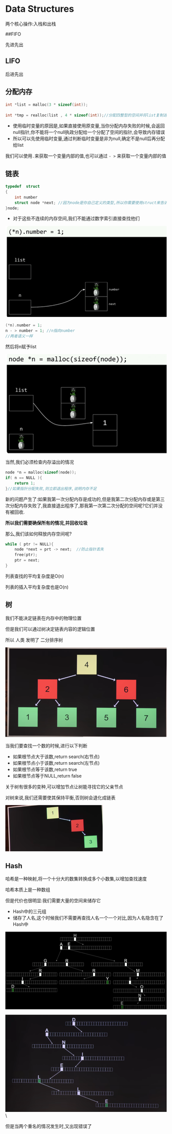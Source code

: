# Data Structures

两个核心操作:入栈和出栈



##FIFO

先进先出



## LIFO

后进先出



## 分配内存

```c
int *list = malloc(3 * sizeof(int));

int *tmp = realloc(list , 4 * sizeof(int));//分配四整型的空间并将list复制进去
```

* 使用临时变量的原因是,如果直接使用原变量,当你分配内存失败的时候,会返回null指针,你不能将一个null执政分配给一个分配了空间的指针,会导致内存错误
* 所以可以先使用临时变量,通过判断临时变量是非为null,确定不是null后再分配给list



我们可以使用`.`来获取一个变量内部的值,也可以通过 `- >` 来获取一个变量内部的值



## 链表

```c
typedef  struct
{
	int number
    struct node *next; //因为node是你自己定义的类型,所以你需要使用struct来告诉编译器你使用了自己定义的数据类型
}node;
```

* 对于这些不连续的内存空间,我们不能通过数字索引直接查找他们

![image-20231102170156143](./img/image-20231102170156143.png)

```c
(*n).number = 1;
n - > number = 1; //n指向number
//两者语义一样
```

然后将n赋予list

![image-20231102170629471](./img/image-20231102170629471.png)

当然,我们必须检查内存溢出的情况

```c
node *n = malloc(sizeof(node));
if( n == NULL ){
    return 1;
}//如果指针分配失败,则立即退出程序,说明内存不足
```

新的问题产生了:如果我第一次分配内存是成功的,但是我第二次分配内存或是第三次分配内存失败了,我直接退出程序了,那我第一次第二次分配的空间呢?它们并没有被回收.

**所以我们需要确保所有的情况,并回收垃圾**





那么,我们该如何释放内存空间呢?

```c
while ( ptr != NULL){
    node *next = prt -> next;  //防止指针丢失
    free(ptr);
    ptr = next;
}
```



列表查找的平均复杂度是O(n)

列表的插入平均复杂度也是O(n)





## 树 

我们不能决定链表在内存中的物理位置

但是我们可以通过树决定链表内容的逻辑位置

所以 人类 发明了 二分排序树



 ![image-20231102194054174](./img/image-20231102194054174.png)

当我们要查找一个数的时候,进行以下判断

* 如果根节点大于该数,return search(右节点)
* 如果根节点小于该数,return search(左节点)
* 如果根节点等于该数,return true
* 如果根节点等于NULL,return false



关于树有很多的变种,可以增加节点让树能寻找它的父亲节点

对树来说,我们还需要使其保持平衡,否则树会退化成链表



![image-20231102194916342](./img/image-20231102194916342.png)





## Hash

哈希是一种映射,将一个十分大的数集转换成多个小数集,以增加查找速度

哈希本质上是一种数组

但是代价也很明显:我们需要大量的空间来储存它

* Hash中的三元组
* 储存了人名,这个时候我们不需要再查找人名一个一个对比,因为人名隐含在了Hash中

![image-20231102200805188](./img/image-20231102200805188.png)



![image-20231102201317960](./img/image-20231102201317960.png)\

但是当两个重名的情况发生时,又出现错误了

​                                                                                                                                                                                                                                                                                                                                                                                                                                                                                                                                                                          
